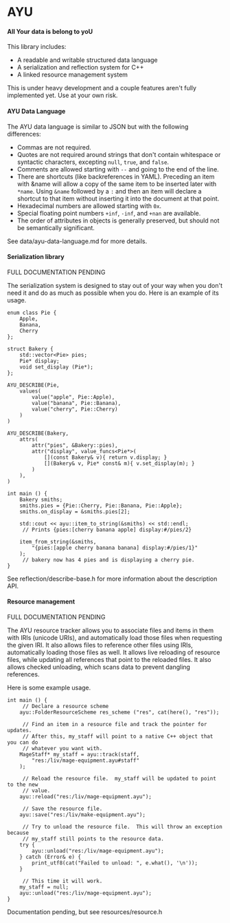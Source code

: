 AYU
===

#### All Your data is belong to yoU

This library includes:
 - A readable and writable structured data language
 - A serialization and reflection system for C++
 - A linked resource management system

This is under heavy development and a couple features aren't fully implemented
yet.  Use at your own risk.

#### AYU Data Language

The AYU data language is similar to JSON but with the following differences:
 - Commas are not required.
 - Quotes are not required around strings that don't contain whitespace or
   syntactic characters, excepting `null`, `true`, and `false`.
 - Comments are allowed starting with `--` and going to the end of the line.
 - There are shortcuts (like backreferences in YAML).  Preceding an item with
   &name will allow a copy of the same item to be inserted later with `*name`.
   Using `&name` followed by a `:` and then an item will declare a shortcut to
   that item without inserting it into the document at that point.
 - Hexadecimal numbers are allowed starting with `0x`.
 - Special floating point numbers `+inf`, `-inf`, and `+nan` are available.
 - The order of attributes in objects is generally preserved, but should not be
   semantically significant.

See data/ayu-data-language.md for more details.

#### Serialization library

FULL DOCUMENTATION PENDING

The serialization system is designed to stay out of your way when you don't need
it and do as much as possible when you do.  Here is an example of its usage.

```
enum class Pie {
    Apple,
    Banana,
    Cherry
};

struct Bakery {
    std::vector<Pie> pies;
    Pie* display;
    void set_display (Pie*);
};

AYU_DESCRIBE(Pie,
    values(
        value("apple", Pie::Apple),
        value("banana", Pie::Banana),
        value("cherry", Pie::Cherry)
    )
)

AYU_DESCRIBE(Bakery,
    attrs(
        attr("pies", &Bakery::pies),
        attr("display", value_funcs<Pie*>(
            [](const Bakery& v){ return v.display; }
            [](Bakery& v, Pie* const& m){ v.set_display(m); }
        )
    ),
)

int main () {
    Bakery smiths;
    smiths.pies = {Pie::Cherry, Pie::Banana, Pie::Apple};
    smiths.on_display = &smiths.pies[2];

    std::cout << ayu::item_to_string(&smiths) << std::endl;
     // Prints {pies:[cherry banana apple] display:#/pies/2}

    item_from_string(&smiths,
        "{pies:[apple cherry banana banana] display:#/pies/1}"
    );
     // bakery now has 4 pies and is displaying a cherry pie.
}

```

See reflection/describe-base.h for more information about the description API.

#### Resource management

FULL DOCUMENTATION PENDING

The AYU resource tracker allows you to associate files and items in them with
IRIs (unicode URIs), and automatically load those files when requesting the
given IRI.  It also allows files to reference other files using IRIs,
automatically loading those files as well.  It allows live reloading of resource
files, while updating all references that point to the reloaded files.  It also
allows checked unloading, which scans data to prevent dangling references.

Here is some example usage.

```
int main () {
     // Declare a resource scheme
    ayu::FolderResourceScheme res_scheme ("res", cat(here(), "res"));

     // Find an item in a resource file and track the pointer for updates.
     // After this, my_staff will point to a native C++ object that you can do
     // whatever you want with.
    MageStaff* my_staff = ayu::track(staff,
        "res:/liv/mage-equipment.ayu#staff"
    );

     // Reload the resource file.  my_staff will be updated to point to the new
     // value.
    ayu::reload("res:/liv/mage-equipment.ayu");

     // Save the resource file.
    ayu::save("res:/liv/make-equipment.ayu");

     // Try to unload the resource file.  This will throw an exception because
     // my_staff still points to the resource data.
    try {
        ayu::unload("res:/liv/mage-equipment.ayu");
    } catch (Error& e) {
        print_utf8(cat("Failed to unload: ", e.what(), '\n'));
    }

     // This time it will work.
    my_staff = null;
    ayu::unload("res:/liv/mage-equipment.ayu");
}
```

Documentation pending, but see resources/resource.h
